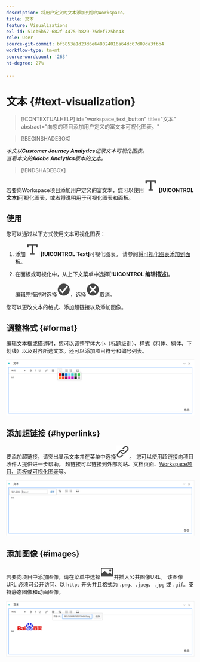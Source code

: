 ```yaml
---
description: 将用户定义的文本添加到您的Workspace。
title: 文本
feature: Visualizations
exl-id: 51cb6b57-682f-4475-b829-75def725be43
role: User
source-git-commit: bf5853a1d23d6e648024016a64dc67d09da3fbb4
workflow-type: tm+mt
source-wordcount: '263'
ht-degree: 27%

---
```


# 文本 {#text-visualization}

<!-- markdownlint-disable MD034 -->

>[!CONTEXTUALHELP]
>id="workspace_text_button"
>title="文本"
>abstract="向您的项目添加用户定义的富文本可视化图表。"

<!-- markdownlint-enable MD034 -->


>[!BEGINSHADEBOX]

*本文以&#x200B;**Customer Journey Analytics**记录文本可视化图表。<br/>查看本文的&#x200B;**Adobe Analytics**版本的[文本](https://experienceleague.adobe.com/en/docs/analytics/analyze/analysis-workspace/visualizations/text)。*

>[!ENDSHADEBOX]


若要向Workspace项目添加用户定义的富文本，您可以使用![文本](/help/assets/icons/Text.svg) **[!UICONTROL 文本]**&#x200B;可视化图表，或者将说明用于可视化图表和面板。

## 使用

您可以通过以下方式使用文本可视化图表：

1. 添加![Text](/help/assets/icons/Text.svg) **[!UICONTROL Text]**&#x200B;可视化图表。 请参阅[将可视化图表添加到面板](freeform-analysis-visualizations.md#add-visualizations-to-a-panel)。

1. 在面板或可视化中，从上下文菜单中选择&#x200B;**[!UICONTROL 编辑描述]**。

   编辑完描述时选择![CheckmarkCircle](/help/assets/icons/CheckmarkCircle.svg)，选择![CloseCircle](/help/assets/icons/CloseCircle.svg)取消。

您可以更改文本的格式、添加超链接以及添加图像。

## 调整格式 {#format}

编辑文本框或描述时，您可以调整字体大小（标题级别）、样式（粗体、斜体、下划线）以及对齐所选文本。还可以添加项目符号和编号列表。

![突出显示文本调色板的Workspace项目的文本选项。](assets/format.png)

## 添加超链接 {#hyperlinks}

要添加超链接，请突出显示文本并在菜单中选择![链接](/help/assets/icons/Link.svg)。 您可以使用超链接向项目收件人提供进一步帮助。 超链接可以链接到外部网站、文档页面、[Workspace项目、面板或可视化图表](/help/analysis-workspace/curate-share/shareable-links.md)等。

![突出显示链接图标的文本选项。](assets/hyperlink.png)

## 添加图像 {#images}

若要向项目中添加图像，请在菜单中选择![图像](/help/assets/icons/Image.svg)并插入公共图像URL。 该图像 URL 必须可公开访问、以 `https` 开头并且格式为 `.png`、`.jpeg`、`.jpg` 或 `.gif`。支持静态图像和动画图像。

![选择了图像图标的文本选项。](assets/image.png)
